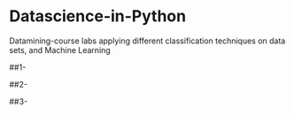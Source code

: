 # Datascience-in-Python
Datamining-course labs applying different classification techniques on data sets, and Machine Learning

##1-


##2- 

##3-

